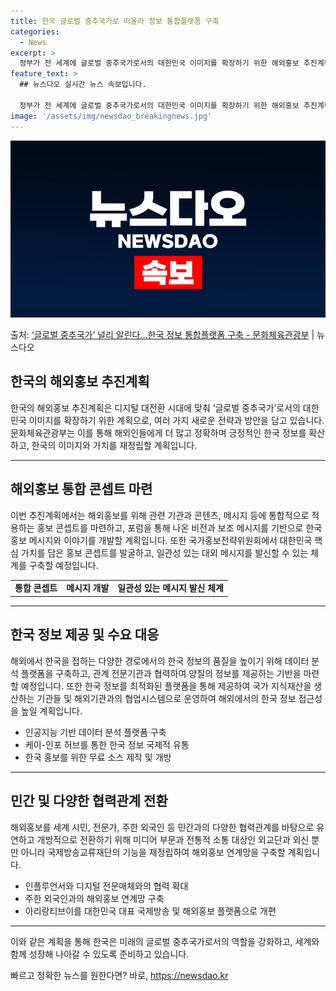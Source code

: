 ```yaml
---
title: 한국 글로벌 중추국가로 떠올라 정보 통합플랫폼 구축
categories:
  - News
excerpt: >
  정부가 전 세계에 글로벌 중추국가로서의 대한민국 이미지를 확장하기 위한 해외홍보 추진계획을 마련했다.  외국…
feature_text: >
  ## 뉴스다오 실시간 뉴스 속보입니다.

  정부가 전 세계에 글로벌 중추국가로서의 대한민국 이미지를 확장하기 위한 해외홍보 추진계획을 마련했다.  외국…
image: '/assets/img/newsdao_breakingnews.jpg'
---
```


![뉴스다오 속보](/assets/img/newsdao_breakingnews.jpg)

<p>출처: <a href="https://newsdao.kr/3930" rel="dofollow">‘글로벌 중추국가’ 널리 알린다…한국 정보 통합플랫폼 구축 - 문화체육관광부</a> | 뉴스다오</p>

<h2 data-ke-size="size26">한국의 해외홍보 추진계획</h2>
<p data-ke-size="size16">한국의 해외홍보 추진계획은 디지털 대전환 시대에 맞춰 ‘글로벌 중추국가’로서의 대한민국 이미지를 확장하기 위한 계획으로, 여러 가지 새로운 전략과 방안을 담고 있습니다. 문화체육관광부는 이를 통해 해외인들에게 더 많고 정확하며 긍정적인 한국 정보를 확산하고, 한국의 이미지와 가치를 재정립할 계획입니다.</p>
<hr>
<h2 data-ke-size="size26">해외홍보 통합 콘셉트 마련</h2>
<p data-ke-size="size16">이번 추진계획에서는 해외홍보를 위해 관련 기관과 콘텐츠, 메시지 등에 통합적으로 적용하는 홍보 콘셉트를 마련하고, 포럼을 통해 나온 비전과 보조 메시지를 기반으로 한국 홍보 메시지와 이야기를 개발할 계획입니다. 또한 국가홍보전략위원회에서 대한민국 핵심 가치를 담은 홍보 콘셉트를 발굴하고, 일관성 있는 대외 메시지를 발신할 수 있는 체계를 구축할 예정입니다.</p>
<table>
  <tr>
    <td style="text-align: center; height: 17px;"><b>통합 콘셉트</b></td>
    <td style="text-align: center; height: 17px;"><b>메시지 개발</b></td>
    <td style="text-align: center; height: 17px;"><b>일관성 있는 메시지 발신 체계</b></td>
  </tr>
</table>
<hr>
<h2 data-ke-size="size26">한국 정보 제공 및 수요 대응</h2>
<p data-ke-size="size16">해외에서 한국을 접하는 다양한 경로에서의 한국 정보의 품질을 높이기 위해 데이터 분석 플랫폼을 구축하고, 관계 전문기관과 협력하여 양질의 정보를 제공하는 기반을 마련할 예정입니다. 또한 한국 정보를 최적화된 플랫폼을 통해 제공하여 국가 지식재산을 생산하는 기관들 및 해외기관과의 협업시스템으로 운영하여 해외에서의 한국 정보 접근성을 높일 계획입니다.</p>
<ul>
  <li>인공지능 기반 데이터 분석 플랫폼 구축</li>
  <li>케이-인포 허브를 통한 한국 정보 국제적 유통</li>
  <li>한국 홍보를 위한 무료 소스 제작 및 개방</li>
</ul>
<hr>
<h2 data-ke-size="size26">민간 및 다양한 협력관계 전환</h2>
<p data-ke-size="size16">해외홍보를 세계 시민, 전문가, 주한 외국인 등 민간과의 다양한 협력관계를 바탕으로 유연하고 개방적으로 전환하기 위해 미디어 부문과 전통적 소통 대상인 외교단과 외신 뿐만 아니라 국제방송교류재단의 기능을 재정립하여 해외홍보 연계망을 구축할 계획입니다.</p>
<ul>
  <li>인플루언서와 디지털 전문매체와의 협력 확대</li>
  <li>주한 외국인과의 해외홍보 연계망 구축</li>
  <li>아리랑티브이를 대한민국 대표 국제방송 및 해외홍보 플랫폼으로 개편</li>
</ul>
<hr>
<p data-ke-size="size16">이와 같은 계획을 통해 한국은 미래의 글로벌 중추국가로서의 역할을 강화하고, 세계와 함께 성장해 나아갈 수 있도록 준비하고 있습니다.</p> 

빠르고 정확한 뉴스를 원한다면? 바로, <a href="https://newsdao.kr" rel="dofollow">https://newsdao.kr</a>


